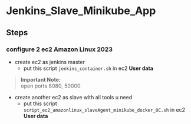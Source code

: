 # Jenkins_Slave_Minikube_App

## Steps

### configure 2 ec2 Amazon Linux 2023
- create ec2 as jenkins master  
  - put this script `jenkins_container.sh` in ec2 **User data**
> **Important Note:**  
> open ports 8080, 50000

- create another ec2 as slave with all tools u need  
  - put this script `script_ec2_amazonlinux_slaveAgent_minikube_docker_OC.sh` in ec2 **User data**

